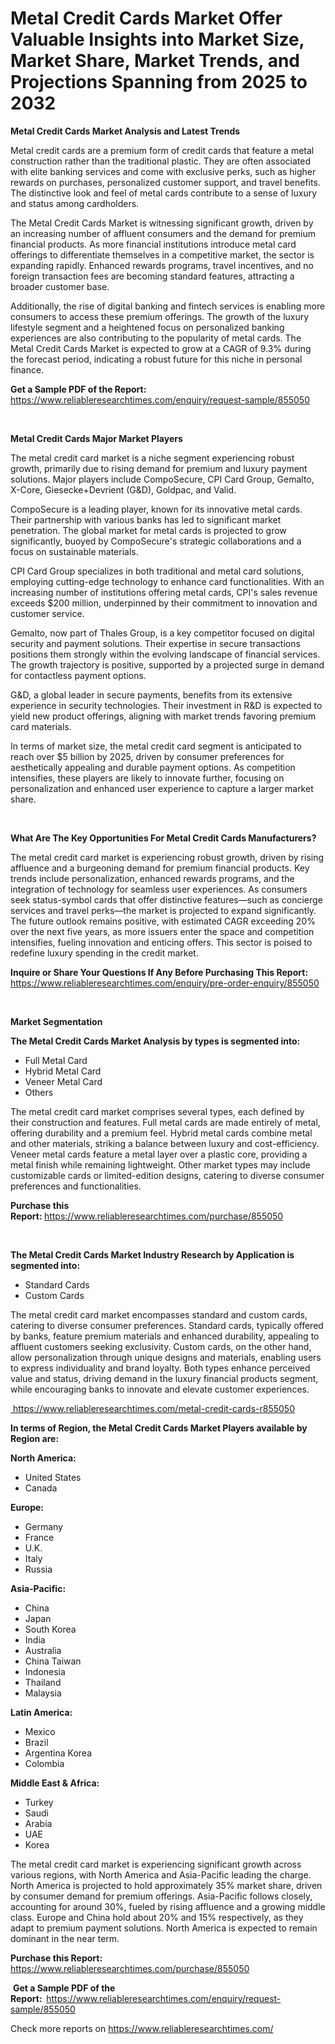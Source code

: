 <p><h1>Metal Credit Cards Market Offer Valuable Insights into Market Size, Market Share, Market Trends, and Projections Spanning from 2025 to 2032</h1></p><p><strong>Metal Credit Cards Market Analysis and Latest Trends</strong></p>
<p><p>Metal credit cards are a premium form of credit cards that feature a metal construction rather than the traditional plastic. They are often associated with elite banking services and come with exclusive perks, such as higher rewards on purchases, personalized customer support, and travel benefits. The distinctive look and feel of metal cards contribute to a sense of luxury and status among cardholders.</p><p>The Metal Credit Cards Market is witnessing significant growth, driven by an increasing number of affluent consumers and the demand for premium financial products. As more financial institutions introduce metal card offerings to differentiate themselves in a competitive market, the sector is expanding rapidly. Enhanced rewards programs, travel incentives, and no foreign transaction fees are becoming standard features, attracting a broader customer base.</p><p>Additionally, the rise of digital banking and fintech services is enabling more consumers to access these premium offerings. The growth of the luxury lifestyle segment and a heightened focus on personalized banking experiences are also contributing to the popularity of metal cards. The Metal Credit Cards Market is expected to grow at a CAGR of 9.3% during the forecast period, indicating a robust future for this niche in personal finance.</p></p>
<p><strong>Get a Sample PDF of the Report:&nbsp;</strong> <a href="https://www.reliableresearchtimes.com/enquiry/request-sample/855050?utm_campaign=3518&utm_medium=2&utm_source=Github&utm_content=ia&utm_term=04042025&utm_id=metal-credit-cards">https://www.reliableresearchtimes.com/enquiry/request-sample/855050</a></p>
<p>&nbsp;</p>
<p><strong>Metal Credit Cards Major Market Players</strong></p>
<p><p>The metal credit card market is a niche segment experiencing robust growth, primarily due to rising demand for premium and luxury payment solutions. Major players include CompoSecure, CPI Card Group, Gemalto, X-Core, Giesecke+Devrient (G&D), Goldpac, and Valid.</p><p>CompoSecure is a leading player, known for its innovative metal cards. Their partnership with various banks has led to significant market penetration. The global market for metal cards is projected to grow significantly, buoyed by CompoSecure's strategic collaborations and a focus on sustainable materials.</p><p>CPI Card Group specializes in both traditional and metal card solutions, employing cutting-edge technology to enhance card functionalities. With an increasing number of institutions offering metal cards, CPI's sales revenue exceeds $200 million, underpinned by their commitment to innovation and customer service.</p><p>Gemalto, now part of Thales Group, is a key competitor focused on digital security and payment solutions. Their expertise in secure transactions positions them strongly within the evolving landscape of financial services. The growth trajectory is positive, supported by a projected surge in demand for contactless payment options.</p><p>G&D, a global leader in secure payments, benefits from its extensive experience in security technologies. Their investment in R&D is expected to yield new product offerings, aligning with market trends favoring premium card materials.</p><p>In terms of market size, the metal credit card segment is anticipated to reach over $5 billion by 2025, driven by consumer preferences for aesthetically appealing and durable payment options. As competition intensifies, these players are likely to innovate further, focusing on personalization and enhanced user experience to capture a larger market share.</p></p>
<p>&nbsp;</p>
<p><strong>What Are The Key Opportunities For Metal Credit Cards Manufacturers?</strong></p>
<p><p>The metal credit card market is experiencing robust growth, driven by rising affluence and a burgeoning demand for premium financial products. Key trends include personalization, enhanced rewards programs, and the integration of technology for seamless user experiences. As consumers seek status-symbol cards that offer distinctive features—such as concierge services and travel perks—the market is projected to expand significantly. The future outlook remains positive, with estimated CAGR exceeding 20% over the next five years, as more issuers enter the space and competition intensifies, fueling innovation and enticing offers. This sector is poised to redefine luxury spending in the credit market.</p></p>
<p><strong>Inquire or Share Your Questions If Any Before Purchasing This Report:</strong> <a href="https://www.reliableresearchtimes.com/enquiry/pre-order-enquiry/855050?utm_campaign=3518&utm_medium=2&utm_source=Github&utm_content=ia&utm_term=04042025&utm_id=metal-credit-cards">https://www.reliableresearchtimes.com/enquiry/pre-order-enquiry/855050</a></p>
<p>&nbsp;</p>
<p><strong>Market Segmentation</strong></p>
<p><strong>The Metal Credit Cards Market Analysis by types is segmented into:</strong></p>
<p><ul><li>Full Metal Card</li><li>Hybrid Metal Card</li><li>Veneer Metal Card</li><li>Others</li></ul></p>
<p><p>The metal credit card market comprises several types, each defined by their construction and features. Full metal cards are made entirely of metal, offering durability and a premium feel. Hybrid metal cards combine metal and other materials, striking a balance between luxury and cost-efficiency. Veneer metal cards feature a metal layer over a plastic core, providing a metal finish while remaining lightweight. Other market types may include customizable cards or limited-edition designs, catering to diverse consumer preferences and functionalities.</p></p>
<p><strong>Purchase this Report:&nbsp;</strong><a href="https://www.reliableresearchtimes.com/purchase/855050?utm_campaign=3518&utm_medium=2&utm_source=Github&utm_content=ia&utm_term=04042025&utm_id=metal-credit-cards">https://www.reliableresearchtimes.com/purchase/855050</a></p>
<p>&nbsp;</p>
<p><strong>The Metal Credit Cards Market Industry Research by Application is segmented into:</strong></p>
<p><ul><li>Standard Cards</li><li>Custom Cards</li></ul></p>
<p><p>The metal credit card market encompasses standard and custom cards, catering to diverse consumer preferences. Standard cards, typically offered by banks, feature premium materials and enhanced durability, appealing to affluent customers seeking exclusivity. Custom cards, on the other hand, allow personalization through unique designs and materials, enabling users to express individuality and brand loyalty. Both types enhance perceived value and status, driving demand in the luxury financial products segment, while encouraging banks to innovate and elevate customer experiences.</p></p>
<p><a href="https://www.reliableresearchtimes.com/metal-credit-cards-r855050?utm_campaign=3518&utm_medium=2&utm_source=Github&utm_content=ia&utm_term=04042025&utm_id=metal-credit-cards">&nbsp;https://www.reliableresearchtimes.com/metal-credit-cards-r855050</a></p>
<p><strong>In terms of Region, the Metal Credit Cards Market Players available by Region are:</strong></p>
<p>
    <p> <strong> North America: </strong>
        <ul>
            <li>United States</li>
            <li>Canada</li>
        </ul>
        </p> 
    <p> <strong> Europe: </strong>
        <ul>
            <li>Germany</li>
            <li>France</li>
            <li>U.K.</li>
            <li>Italy</li>
            <li>Russia</li>
        </ul>
        </p> 
    <p> <strong> Asia-Pacific: </strong>
        <ul>
            <li>China</li>
            <li>Japan</li>
            <li>South Korea</li>
            <li>India</li>
            <li>Australia</li>
            <li>China Taiwan</li>
            <li>Indonesia</li>
            <li>Thailand</li>
            <li>Malaysia</li>
        </ul>
        </p> 
    <p> <strong> Latin America: </strong>
        <ul>
            <li>Mexico</li>
            <li>Brazil</li>
            <li>Argentina Korea</li>
            <li>Colombia</li>
        </ul>
        </p> 
    <p> <strong> Middle East & Africa: </strong>
        <ul>
            <li>Turkey</li>
            <li>Saudi</li>
            <li>Arabia</li>
            <li>UAE</li>
            <li>Korea</li>
        </ul>
    </p>
    </p>
<p><p>The metal credit card market is experiencing significant growth across various regions, with North America and Asia-Pacific leading the charge. North America is projected to hold approximately 35% market share, driven by consumer demand for premium offerings. Asia-Pacific follows closely, accounting for around 30%, fueled by rising affluence and a growing middle class. Europe and China hold about 20% and 15% respectively, as they adapt to premium payment solutions. North America is expected to remain dominant in the near term.</p></p>
<p><strong>Purchase this Report: </strong><a href="https://www.reliableresearchtimes.com/purchase/855050?utm_campaign=3518&utm_medium=2&utm_source=Github&utm_content=ia&utm_term=04042025&utm_id=metal-credit-cards">https://www.reliableresearchtimes.com/purchase/855050</a></p>
<p>&nbsp;<strong>Get a Sample PDF of the Report:&nbsp;&nbsp;</strong><a href="https://www.reliableresearchtimes.com/enquiry/request-sample/855050?utm_campaign=3518&utm_medium=2&utm_source=Github&utm_content=ia&utm_term=04042025&utm_id=metal-credit-cards">https://www.reliableresearchtimes.com/enquiry/request-sample/855050</a></p>
<p><strong></strong></p>
<p>Check more reports on <a href="https://www.reliableresearchtimes.com/?utm_campaign=3518&utm_medium=2&utm_source=Github&utm_content=ia&utm_term=04042025&utm_id=metal-credit-cards">https://www.reliableresearchtimes.com/</a></p>